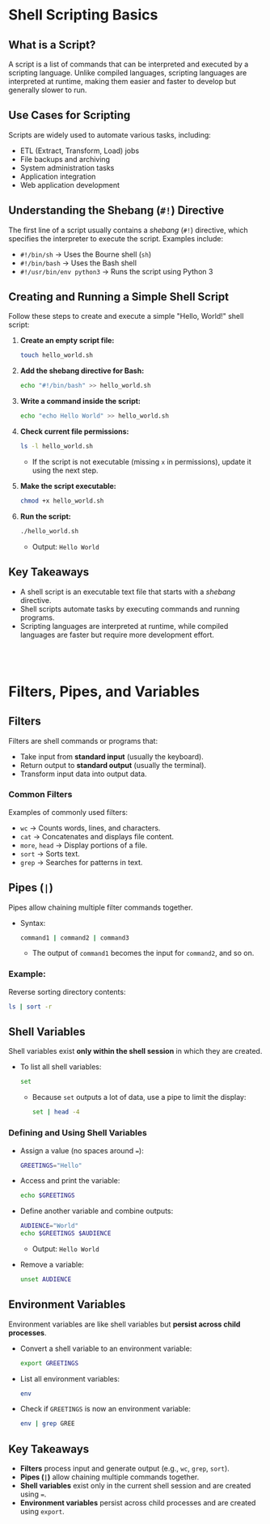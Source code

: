 

# **Shell Scripting Basics**  

## **What is a Script?**  
A script is a list of commands that can be interpreted and executed by a scripting language. Unlike compiled languages, scripting languages are interpreted at runtime, making them easier and faster to develop but generally slower to run.  

## **Use Cases for Scripting**  
Scripts are widely used to automate various tasks, including:  
- ETL (Extract, Transform, Load) jobs  
- File backups and archiving  
- System administration tasks  
- Application integration  
- Web application development  

## **Understanding the Shebang (`#!`) Directive**  
The first line of a script usually contains a *shebang* (`#!`) directive, which specifies the interpreter to execute the script. Examples include:  
- `#!/bin/sh` → Uses the Bourne shell (`sh`)  
- `#!/bin/bash` → Uses the Bash shell  
- `#!/usr/bin/env python3` → Runs the script using Python 3  

## **Creating and Running a Simple Shell Script**  
Follow these steps to create and execute a simple "Hello, World!" shell script:  

1. **Create an empty script file:**  
   ```bash
   touch hello_world.sh
   ```  
   
2. **Add the shebang directive for Bash:**  
   ```bash
   echo "#!/bin/bash" >> hello_world.sh
   ```  

3. **Write a command inside the script:**  
   ```bash
   echo "echo Hello World" >> hello_world.sh
   ```  

4. **Check current file permissions:**  
   ```bash
   ls -l hello_world.sh
   ```  
   - If the script is not executable (missing `x` in permissions), update it using the next step.  

5. **Make the script executable:**  
   ```bash
   chmod +x hello_world.sh
   ```  

6. **Run the script:**  
   ```bash
   ./hello_world.sh
   ```  
   - Output: `Hello World`  

## **Key Takeaways**  
- A shell script is an executable text file that starts with a *shebang* directive.  
- Shell scripts automate tasks by executing commands and running programs.  
- Scripting languages are interpreted at runtime, while compiled languages are faster but require more development effort.  
 

<br/>

<br/>

# **Filters, Pipes, and Variables**  

## **Filters**  
Filters are shell commands or programs that:  
- Take input from **standard input** (usually the keyboard).  
- Return output to **standard output** (usually the terminal).  
- Transform input data into output data.  

### **Common Filters**  
Examples of commonly used filters:  
- `wc` → Counts words, lines, and characters.  
- `cat` → Concatenates and displays file content.  
- `more`, `head` → Display portions of a file.  
- `sort` → Sorts text.  
- `grep` → Searches for patterns in text.  

## **Pipes (`|`)**  
Pipes allow chaining multiple filter commands together.  
- Syntax:  
  ```bash
  command1 | command2 | command3
  ```  
  - The output of `command1` becomes the input for `command2`, and so on.  

### **Example:**  
Reverse sorting directory contents:  
```bash
ls | sort -r
```  

## **Shell Variables**  
Shell variables exist **only within the shell session** in which they are created.  
- To list all shell variables:  
  ```bash
  set  
  ```  
  - Because `set` outputs a lot of data, use a pipe to limit the display:  
    ```bash
    set | head -4
    ```  

### **Defining and Using Shell Variables**  
- Assign a value (no spaces around `=`):  
  ```bash
  GREETINGS="Hello"
  ```  
- Access and print the variable:  
  ```bash
  echo $GREETINGS
  ```  
- Define another variable and combine outputs:  
  ```bash
  AUDIENCE="World"
  echo $GREETINGS $AUDIENCE
  ```  
  - Output: `Hello World`  

- Remove a variable:  
  ```bash
  unset AUDIENCE
  ```  

## **Environment Variables**  
Environment variables are like shell variables but **persist across child processes**.  
- Convert a shell variable to an environment variable:  
  ```bash
  export GREETINGS
  ```  
- List all environment variables:  
  ```bash
  env
  ```  
- Check if `GREETINGS` is now an environment variable:  
  ```bash
  env | grep GREE
  ```  

## **Key Takeaways**  
- **Filters** process input and generate output (e.g., `wc`, `grep`, `sort`).  
- **Pipes (`|`)** allow chaining multiple commands together.  
- **Shell variables** exist only in the current shell session and are created using `=`.  
- **Environment variables** persist across child processes and are created using `export`.  
